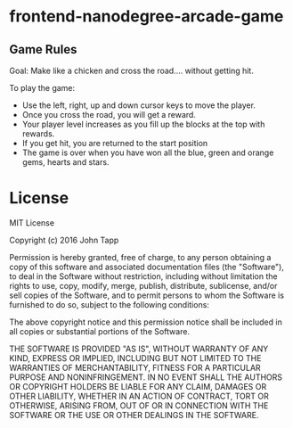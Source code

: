 frontend-nanodegree-arcade-game
===============================

Game Rules
----------
Goal:
Make like a chicken and cross the road.... without getting hit.

To play the game:
- Use the left, right, up and down cursor keys to move the player.
- Once you cross the road, you will get a reward.
- Your player level increases as you fill up the blocks at the top with rewards.
- If you get hit, you are returned to the start position
- The game is over when you have won all the blue, green and orange gems, hearts and stars.

License
=======
MIT License

Copyright (c) 2016 John Tapp

Permission is hereby granted, free of charge, to any person obtaining a copy
of this software and associated documentation files (the "Software"), to deal
in the Software without restriction, including without limitation the rights
to use, copy, modify, merge, publish, distribute, sublicense, and/or sell
copies of the Software, and to permit persons to whom the Software is
furnished to do so, subject to the following conditions:

The above copyright notice and this permission notice shall be included in all
copies or substantial portions of the Software.

THE SOFTWARE IS PROVIDED "AS IS", WITHOUT WARRANTY OF ANY KIND, EXPRESS OR
IMPLIED, INCLUDING BUT NOT LIMITED TO THE WARRANTIES OF MERCHANTABILITY,
FITNESS FOR A PARTICULAR PURPOSE AND NONINFRINGEMENT. IN NO EVENT SHALL THE
AUTHORS OR COPYRIGHT HOLDERS BE LIABLE FOR ANY CLAIM, DAMAGES OR OTHER
LIABILITY, WHETHER IN AN ACTION OF CONTRACT, TORT OR OTHERWISE, ARISING FROM,
OUT OF OR IN CONNECTION WITH THE SOFTWARE OR THE USE OR OTHER DEALINGS IN THE
SOFTWARE.